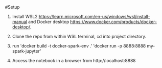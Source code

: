 #Setup
1) Install WSL2 https://learn.microsoft.com/en-us/windows/wsl/install-manual and Docker desktop https://www.docker.com/products/docker-desktop/.

2) Clone the repo from within WSL terminal, cd into project directory.

3) run 'docker build -t docker-spark-env .'
       'docker run -p 8888:8888 my-spark-jupyter'

4) Access the notebook in a browser from http://localhost:8888  

